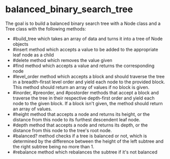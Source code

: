 # balanced_binary_search_tree

The goal is to build a balanced binary search tree with a Node class and a Tree class with the following methods:
- #build_tree which takes an array of data and turns it into a tree of Node objects
- #insert method which accepts a value to be added to the appropriate leaf node as a child
- #delete method which removes the value given
- #find method which accepts a value and returns the corresponding node 
- #level_order method which accepts a block and should traverse the tree in a breadth-firsst level order and yield each node to the provided block. This method should return an array of values if no block is given.
- #inorder, #preorder, and #postorder methods that accept a block and traverse the tree in their respective depth-first order and yield each node to the given block. If a block isn't given, the method should return an array of values.
- #height method that accepts a node and returns its height, or the distance from this node to its furthest descendent leaf node.
- #depth method that accepts a node and returns its depth, or the distance from this node to the tree's root node.
- #balanced? method checks if a tree is balanced or not, which is determined by the difference between the height of the left subtree and the right subtree being no more than 1.
- #rebalance method which rebalances the subtree if it's not balanced